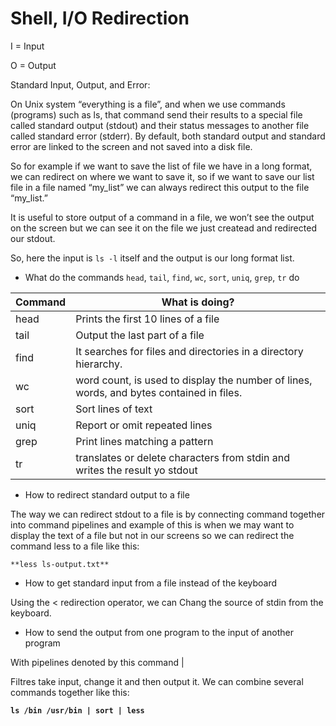 # **Shell, I/O Redirection**

I = Input

O = Output

Standard Input, Output, and Error:

On Unix system “everything is a file”, and when we use commands (programs) such as ls, that command send their results to a special file called standard output (stdout) and their status messages to another file called standard error (stderr). By default, both standard output and standard error are linked to the screen and not saved into a disk file.

So for example if we want to save the list of file we have in a long format, we can redirect on where we want to save it, so if we want to save our list file in a file named “my_list” we can always redirect this output to the file “my_list.”

It is useful to store output of a command in a file, we won’t see the output on the screen but we can see it on the file we just createad and redirected our stdout.

So, here the input is `ls -l` itself and the output is our long format list.

- What do the commands `head`, `tail`, `find`, `wc`, `sort`, `uniq`, `grep`, `tr` do

| Command | What is doing? |
| --- | --- |
| head | Prints the first 10 lines of a file |
| tail | Output the last part of a file |
| find | It searches for files and directories in a directory hierarchy. |
| wc | word count, is used to display the number of lines, words, and bytes contained in files. |
| sort | Sort lines of text |
| uniq | Report or omit repeated lines |
| grep | Print lines matching a pattern |
| tr | translates or delete characters from stdin and writes the result yo stdout |
- How to redirect standard output to a file

The way we can redirect stdout to a file is by connecting command together into command pipelines and example of this is when we may want to display the text of a file but not in our screens so we can redirect the command less to a file like this:

`**less ls-output.txt**`

- How to get standard input from a file instead of the keyboard

Using the < redirection operator, we can Chang the source of stdin from the keyboard.

- How to send the output from one program to the input of another program

With pipelines denoted by this command | 

Filtres take input, change it and then output it. We can combine several commands together like this:

**`ls /bin /usr/bin | sort | less`**
